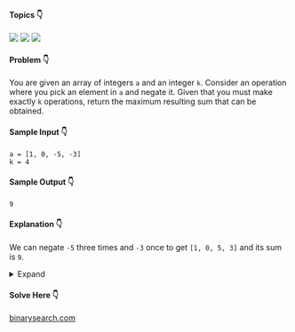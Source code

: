 #### Topics :point_down:
![](https://img.shields.io/badge/-array-wheat) 
![](https://img.shields.io/badge/-math-wheat)
![](https://img.shields.io/badge/-sorting-wheat)

#### Problem :point_down:
You are given an array of integers `a` and an integer `k`. Consider an operation where you pick an element in `a` and negate it. Given that you must make exactly `k` operations, return the maximum resulting sum that can be obtained.
#### Sample Input :point_down:
```
a = [1, 0, -5, -3]
k = 4
```
#### Sample Output :point_down:
```
9
```
#### Explanation :point_down:
We can negate `-5` three times and `-3` once to get `[1, 0, 5, 3]` and its sum is `9`.
<details>
<summary>Expand</summary>

#### Python :point_down:
```py
def solve(self, a, k):
        a.sort()
        for i in range(len(a)):
            if a[i] < 0 and k > 0:
                a[i] = -a[i]
                k -= 1

        if k % 2 == 0:
            return sum(a)
        
        return sum(a) - 2 * min(a)
```
#### Hint :point_down:
- We will get maximum sum by negating minimum number
- If we negate a number odd times, we get same number at the end.
- If we negate a number even times, we get negative of that number.
#### Time Complexity :point_down:
```
O(n log n)
```
#### Space Complexity :point_down:
```
O(1)
```
</details>

#### Solve Here :point_down:
[binarysearch.com](https://binarysearch.com/problems/Largest-Sum-After-K-Negations)
